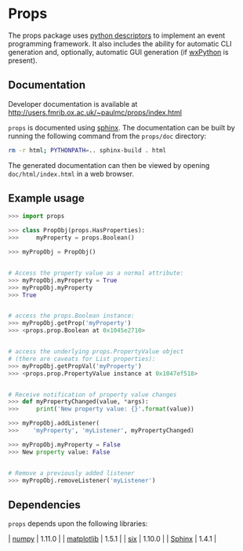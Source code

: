 Props
=====

The props package uses 
[python descriptors](http://nbviewer.ipython.org/gist/ChrisBeaumont/5758381/descriptor_writeup.ipynb)
to implement an event programming framework. It also includes the ability for 
automatic CLI generation and, optionally, automatic GUI generation (if 
[wxPython](http://www.wxpython.org) is present).


Documentation
-------------


Developer documentation is available at
http://users.fmrib.ox.ac.uk/~paulmc/props/index.html


``props`` is documented using [sphinx](http://http://sphinx-doc.org/). The
documentation can be built by running the following command from the
``props/doc`` directory:


```sh
rm -r html; PYTHONPATH=.. sphinx-build . html
```


The generated documentation can then be viewed by opening
``doc/html/index.html`` in a web browser.


Example usage
-------------


```python
>>> import props

>>> class PropObj(props.HasProperties):
>>>     myProperty = props.Boolean()

>>> myPropObj = PropObj()


# Access the property value as a normal attribute:
>>> myPropObj.myProperty = True
>>> myPropObj.myProperty
>>> True


# access the props.Boolean instance:
>>> myPropObj.getProp('myProperty')
>>> <props.prop.Boolean at 0x1045e2710>


# access the underlying props.PropertyValue object
# (there are caveats for List properties):
>>> myPropObj.getPropVal('myProperty')
>>> <props.prop.PropertyValue instance at 0x1047ef518>


# Receive notification of property value changes
>>> def myPropertyChanged(value, *args):
>>>     print('New property value: {}'.format(value))

>>> myPropObj.addListener(
>>>    'myProperty', 'myListener', myPropertyChanged)

>>> myPropObj.myProperty = False
>>> New property value: False


# Remove a previously added listener
>>> myPropObj.removeListener('myListener')
```


Dependencies
------------

`props` depends upon the following libraries:

| [numpy](http://www.numpy.org/)                 | 1.11.0  |
| [matplotlib](http://matplotlib.org/)           | 1.5.1   |
| [six](https://pythonhosted.org/six/)           | 1.10.0  |
| [Sphinx](http://www.sphinx-doc.org/en/stable/) | 1.4.1   | 
